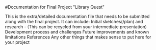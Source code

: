 #Documentation for Final Project "Library Quest"

This is the extra/detailed documentation file that needs to be submitted along with the final project. It can include:
Initial sketches(/plan) and research - (This can be recycled from your intermediate presentation)
Development process and challenges
Future improvements and known limitations
References
Any other things that makes sense to put here for your project
